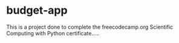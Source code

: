# budget-app
This is a project done to complete the freecodecamp.org Scientific Computing with Python certificate.....
